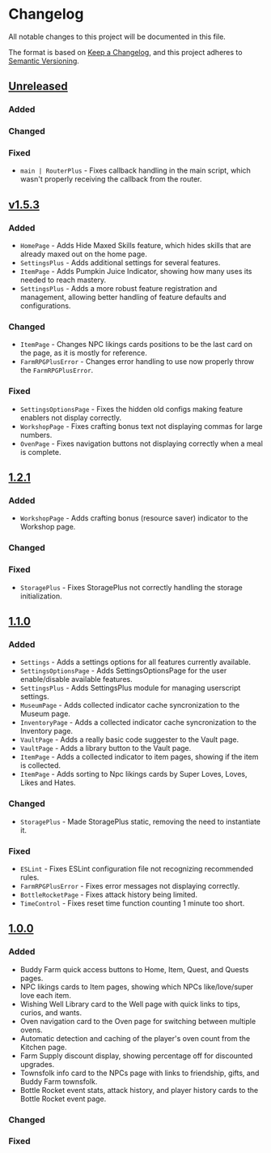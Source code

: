 # Changelog

All notable changes to this project will be documented in this file.

The format is based on [Keep a Changelog](https://keepachangelog.com/en/1.1.0/),
and this project adheres to [Semantic Versioning](https://semver.org/spec/v2.0.0.html).

## [Unreleased](https://raw.githubusercontent.com/Synogun/FarmRPGPlus/refs/heads/develop/dist/FarmRPGPlus.user.js)

### Added

### Changed

### Fixed
- `main | RouterPlus` - Fixes callback handling in the main script, which wasn't properly receiving the callback from the router.

## [v1.5.3](https://raw.githubusercontent.com/Synogun/FarmRPGPlus/refs/tags/v1.5.3/dist/FarmRPGPlus.user.js)

### Added
- `HomePage` - Adds Hide Maxed Skills feature, which hides skills that are already maxed out on the home page.
- `SettingsPlus` - Adds additional settings for several features.
- `ItemPage` - Adds Pumpkin Juice Indicator, showing how many uses its needed to reach mastery.
- `SettingsPlus` - Adds a more robust feature registration and management, allowing better handling of feature defaults and configurations.

### Changed
- `ItemPage` - Changes NPC likings cards positions to be the last card on the page, as it is mostly for reference.
- `FarmRPGPlusError` - Changes error handling to use now properly throw the `FarmRPGPlusError`.

### Fixed
- `SettingsOptionsPage` - Fixes the hidden old configs making feature enablers not display correctly.
- `WorkshopPage` - Fixes crafting bonus text not displaying commas for large numbers.
- `OvenPage` - Fixes navigation buttons not displaying correctly when a meal is complete.

## [1.2.1](https://raw.githubusercontent.com/Synogun/FarmRPGPlus/refs/tags/v1.2.1/dist/FarmRPGPlus.user.js)

### Added
- `WorkshopPage` - Adds crafting bonus (resource saver) indicator to the Workshop page.

### Changed

### Fixed
- `StoragePlus` - Fixes StoragePlus not correctly handling the storage initialization.

## [1.1.0](https://raw.githubusercontent.com/Synogun/FarmRPGPlus/refs/tags/1.1.0/dist/FarmRPGPlus.user.js)

### Added
- `Settings` - Adds a settings options for all features currently available.
- `SettingsOptionsPage` - Adds SettingsOptionsPage for the user enable/disable available features.
- `SettingsPlus` - Adds SettingsPlus module for managing userscript settings.
- `MuseumPage` - Adds collected indicator cache syncronization to the Museum page.
- `InventoryPage` - Adds a collected indicator cache syncronization to the Inventory page.
- `VaultPage` - Adds a really basic code suggester to the Vault page.
- `VaultPage` - Adds a library button to the Vault page.
- `ItemPage` - Adds a collected indicator to item pages, showing if the item is collected.
- `ItemPage` - Adds sorting to Npc likings cards by Super Loves, Loves, Likes and Hates.

### Changed
- `StoragePlus` - Made StoragePlus static, removing the need to instantiate it.

### Fixed
- `ESLint` - Fixes ESLint configuration file not recognizing recommended rules.
- `FarmRPGPlusError` - Fixes error messages not displaying correctly.
- `BottleRocketPage` - Fixes attack history being limited.
- `TimeControl` - Fixes reset time function counting 1 minute too short.

## [1.0.0](https://raw.githubusercontent.com/Synogun/FarmRPGPlus/refs/tags/1.0.0/dist/FarmRPGPlus.user.js)

### Added
- Buddy Farm quick access buttons to Home, Item, Quest, and Quests pages.
- NPC likings cards to Item pages, showing which NPCs like/love/super love each item.
- Wishing Well Library card to the Well page with quick links to tips, curios, and wants.
- Oven navigation card to the Oven page for switching between multiple ovens.
- Automatic detection and caching of the player's oven count from the Kitchen page.
- Farm Supply discount display, showing percentage off for discounted upgrades.
- Townsfolk info card to the NPCs page with links to friendship, gifts, and Buddy Farm townsfolk.
- Bottle Rocket event stats, attack history, and player history cards to the Bottle Rocket event page.

### Changed

### Fixed
